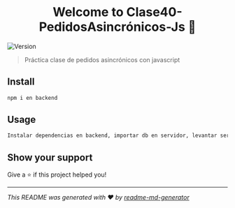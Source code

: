 <h1 align="center">Welcome to Clase40-PedidosAsincrónicos-Js 👋</h1>
<p>
  <img alt="Version" src="https://img.shields.io/badge/version-1.0-blue.svg?cacheSeconds=2592000" />
</p>

> Práctica clase de pedidos asincrónicos con javascript

## Install

```sh
npm i en backend
```

## Usage

```sh
Instalar dependencias en backend, importar db en servidor, levantar servidor con db movies_db y configurar conexión de db.
```

## Show your support

Give a ⭐️ if this project helped you!

***
_This README was generated with ❤️ by [readme-md-generator](https://github.com/kefranabg/readme-md-generator)_